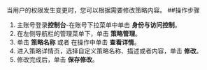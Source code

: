 当用户的权限发生变更时，您可以根据需要修改策略内容。
##操作步骤
1. 主账号登录**控制台**-在账号下拉菜单中单击 **身份与访问控制**。
2. 在左侧导航栏的管理菜单下，单击 **策略管理**。
3. 单击 **策略名称** 或者 在操作中单击 **查看详情**。
4. 进入策略详情页，选择自定义策略名称、描述或者内容，单击 **修改**。
5. 修改完成后，单击 **保存修改**。
